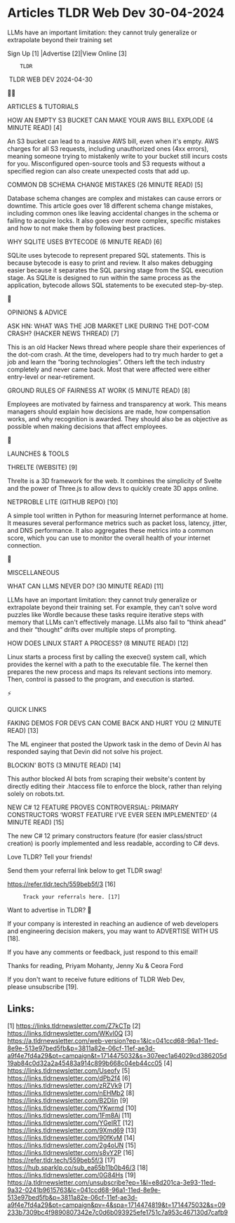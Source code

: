 # Articles TLDR Web Dev 30-04-2024

LLMs have an important limitation: they cannot truly generalize or
extrapolate beyond their training set  

 Sign Up [1] |Advertise [2]|View Online [3] 

		TLDR 

 TLDR WEB DEV 2024-04-30

🧑‍💻 

ARTICLES & TUTORIALS

 HOW AN EMPTY S3 BUCKET CAN MAKE YOUR AWS BILL EXPLODE (4 MINUTE READ)
[4] 

 An S3 bucket can lead to a massive AWS bill, even when it's empty.
AWS charges for all S3 requests, including unauthorized ones (4xx
errors), meaning someone trying to mistakenly write to your bucket
still incurs costs for you. Misconfigured open-source tools and S3
requests without a specified region can also create unexpected costs
that add up. 

 COMMON DB SCHEMA CHANGE MISTAKES (26 MINUTE READ) [5] 

 Database schema changes are complex and mistakes can cause errors or
downtime. This article goes over 18 different schema change mistakes,
including common ones like leaving accidental changes in the schema or
failing to acquire locks. It also goes over more complex, specific
mistakes and how to not make them by following best practices. 

 WHY SQLITE USES BYTECODE (6 MINUTE READ) [6] 

 SQLite uses bytecode to represent prepared SQL statements. This is
because bytecode is easy to print and review. It also makes debugging
easier because it separates the SQL parsing stage from the SQL
execution stage. As SQLite is designed to run within the same process
as the application, bytecode allows SQL statements to be executed
step-by-step. 

🧠 

OPINIONS & ADVICE

 ASK HN: WHAT WAS THE JOB MARKET LIKE DURING THE DOT-COM CRASH?
(HACKER NEWS THREAD) [7] 

 This is an old Hacker News thread where people share their
experiences of the dot-com crash. At the time, developers had to try
much harder to get a job and learn the “boring technologies”.
Others left the tech industry completely and never came back. Most
that were affected were either entry-level or near-retirement. 

 GROUND RULES OF FAIRNESS AT WORK (5 MINUTE READ) [8] 

 Employees are motivated by fairness and transparency at work. This
means managers should explain how decisions are made, how compensation
works, and why recognition is awarded. They should also be as
objective as possible when making decisions that affect employees. 

🚀 

LAUNCHES & TOOLS

 THRELTE (WEBSITE) [9] 

 Threlte is a 3D framework for the web. It combines the simplicity of
Svelte and the power of Three.js to allow devs to quickly create 3D
apps online. 

 NETPROBLE LITE (GITHUB REPO) [10] 

 A simple tool written in Python for measuring Internet performance at
home. It measures several performance metrics such as packet loss,
latency, jitter, and DNS performance. It also aggregates these metrics
into a common score, which you can use to monitor the overall health
of your internet connection. 

🎁 

MISCELLANEOUS

 WHAT CAN LLMS NEVER DO? (30 MINUTE READ) [11] 

 LLMs have an important limitation: they cannot truly generalize or
extrapolate beyond their training set. For example, they can't solve
word puzzles like Wordle because these tasks require iterative steps
with memory that LLMs can't effectively manage. LLMs also fail to
“think ahead” and their “thought” drifts over multiple steps
of prompting. 

 HOW DOES LINUX START A PROCESS? (8 MINUTE READ) [12] 

 Linux starts a process first by calling the execve() system call,
which provides the kernel with a path to the executable file. The
kernel then prepares the new process and maps its relevant sections
into memory. Then, control is passed to the program, and execution is
started. 

⚡ 

QUICK LINKS

 FAKING DEMOS FOR DEVS CAN COME BACK AND HURT YOU (2 MINUTE READ) [13]


 The ML engineer that posted the Upwork task in the demo of Devin AI
has responded saying that Devin did not solve his project. 

 BLOCKIN' BOTS (3 MINUTE READ) [14] 

 This author blocked AI bots from scraping their website's content by
directly editing their .htaccess file to enforce the block, rather
than relying solely on robots.txt. 

 NEW C# 12 FEATURE PROVES CONTROVERSIAL: PRIMARY CONSTRUCTORS ‘WORST
FEATURE I'VE EVER SEEN IMPLEMENTED' (4 MINUTE READ) [15] 

 The new C# 12 primary constructors feature (for easier class/struct
creation) is poorly implemented and less readable, according to C#
devs. 

Love TLDR? Tell your friends!

 Send them your referral link below to get TLDR swag! 

 https://refer.tldr.tech/559beb5f/3 [16] 

		 Track your referrals here. [17] 

Want to advertise in TLDR? 📰

 If your company is interested in reaching an audience of web
developers and engineering decision makers, you may want to ADVERTISE
WITH US [18]. 

 If you have any comments or feedback, just respond to this email! 

Thanks for reading, 
Priyam Mohanty, Jenny Xu & Ceora Ford 

If you don't want to receive future editions of TLDR Web Dev,
please unsubscribe [19]. 

 

Links:
------
[1] https://links.tldrnewsletter.com/Z7kCTp
[2] https://links.tldrnewsletter.com/WKvI0Q
[3] https://a.tldrnewsletter.com/web-version?ep=1&lc=041ccd68-96a1-11ed-8e9e-513e97bed5fb&p=3811a82e-06cf-11ef-ae3d-a9f4e7fd4a29&pt=campaign&t=1714475032&s=307eec1a64029cd386205d19ab84c0d32a2a45483a914c899b668c04eb44cc05
[4] https://links.tldrnewsletter.com/Useofy
[5] https://links.tldrnewsletter.com/dPb2f4
[6] https://links.tldrnewsletter.com/zRZVk9
[7] https://links.tldrnewsletter.com/nEHMb2
[8] https://links.tldrnewsletter.com/B2DIin
[9] https://links.tldrnewsletter.com/YKwrmd
[10] https://links.tldrnewsletter.com/1Fm8Aj
[11] https://links.tldrnewsletter.com/YGeIRT
[12] https://links.tldrnewsletter.com/9Xmd69
[13] https://links.tldrnewsletter.com/90fKvM
[14] https://links.tldrnewsletter.com/2g4oUN
[15] https://links.tldrnewsletter.com/s8vY2P
[16] https://refer.tldr.tech/559beb5f/3
[17] https://hub.sparklp.co/sub_ea65b11b0b46/3
[18] https://links.tldrnewsletter.com/0G84Hs
[19] https://a.tldrnewsletter.com/unsubscribe?ep=1&l=e8d201ca-3e93-11ed-9a32-0241b9615763&lc=041ccd68-96a1-11ed-8e9e-513e97bed5fb&p=3811a82e-06cf-11ef-ae3d-a9f4e7fd4a29&pt=campaign&pv=4&spa=1714474819&t=1714475032&s=09233b7309bc4f9890807342e7c0d6b093925efe1751c7a953c467130d7cafb9